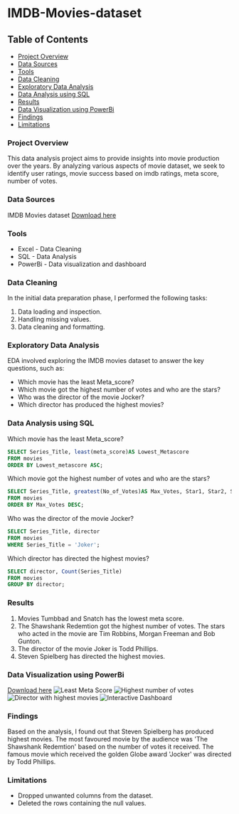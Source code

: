 # IMDB-Movies-dataset

## Table of Contents
- [Project Overview](#project-overview)
- [Data Sources](#data-sources)
- [Tools](#tools)
- [Data Cleaning](#data-cleaning)
- [Exploratory Data Analysis](#exploratory-data-analysis)
- [Data Analysis using SQL](#data-analysis-using-sql)
- [Results](#results)
- [Data Visualization using PowerBi](#data-visualization-using-powerbi)
- [Findings](#findings)
- [Limitations](#limitations)

### Project Overview
This data analysis project aims to provide insights into movie production over the years. By analyzing various aspects of movie dataset, we seek to identify user ratings, movie success based on imdb ratings, meta score, number of votes.

### Data Sources
IMDB Movies dataset [Download here](https://www.kaggle.com/datasets/harshitshankhdhar/imdb-dataset-of-top-1000-movies-and-tv-shows)

### Tools
- Excel   - Data Cleaning
- SQL     - Data Analysis
- PowerBi - Data visualization and dashboard

### Data Cleaning
In the initial data preparation phase, I performed the following tasks:
1. Data loading and inspection.
2. Handling missing values.
3. Data cleaning and formatting.

### Exploratory Data Analysis
EDA involved exploring the IMDB movies dataset to answer the key questions, such as:
- Which movie has the least Meta_score?
- Which movie got the highest number of votes and who are the stars?
- Who was the director of the movie Jocker?
- Which director has produced the highest movies?

### Data Analysis using SQL
Which movie has the least Meta_score?
```SQL
SELECT Series_Title, least(meta_score)AS Lowest_Metascore
FROM movies 
ORDER BY Lowest_metascore ASC;
```

Which movie got the highest number of votes and who are the stars?
```SQL
SELECT Series_Title, greatest(No_of_Votes)AS Max_Votes, Star1, Star2, Star3
FROM movies
ORDER BY Max_Votes DESC;
```

Who was the director of the movie Jocker?
```SQL
SELECT Series_Title, director
FROM movies
WHERE Series_Title = 'Joker';
```

Which director has directed the highest movies?
```SQL
SELECT director, Count(Series_Title) 
FROM movies
GROUP BY director;
```

### Results
1. Movies Tumbbad and Snatch has the lowest meta score.
2. The Shawshank Redemtion got the highest number of votes. The stars who acted in the movie are Tim Robbins, Morgan Freeman and Bob Gunton.
3. The director of the movie Joker is Todd Phillips.
4. Steven Spielberg has directed the highest movies.

### Data Visualization using PowerBi
[Download here](https://app.powerbi.com/groups/me/reports/6355d3bf-0645-44c9-9631-7d0097bd5e94?experience=power-bi)
![Least Meta Score](https://github.com/premrpinto/IMDB-Movies-dataset/assets/168356414/af70c5b0-0fee-4aef-af8a-9997029a11bc)
![Highest number of votes](https://github.com/premrpinto/IMDB-Movies-dataset/assets/168356414/9c451786-570c-49f7-b700-00805aa8dfe3)
![Director with highest movies](https://github.com/premrpinto/IMDB-Movies-dataset/assets/168356414/1c0b2ddd-5fbd-445c-9963-685ec852256c)
![Interactive Dashboard](https://github.com/premrpinto/IMDB-Movies-dataset/assets/168356414/6aa1bbf8-5ba3-4096-90ca-01b25cbc2e72)

### Findings
Based on the analysis, I found out that Steven Spielberg has produced highest movies. The most favoured movie by the audience was 'The Shawshank Redemtion' based on the number of votes it received. The famous movie which received the golden Globe award 'Jocker' was directed by Todd Phillips.

### Limitations
- Dropped unwanted columns from the dataset.
- Deleted the rows containing the null values.
